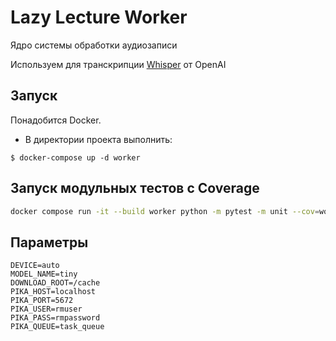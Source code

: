 # Lazy Lecture Worker

Ядро системы обработки аудиозаписи

Используем для транскрипции [Whisper](https://github.com/openai/whisper) от OpenAI

## Запуск

Понадобится Docker.

- В директории проекта выполнить:

```bsah
$ docker-compose up -d worker
```

## Запуск модульных тестов с Coverage

```bash
docker compose run -it --build worker python -m pytest -m unit --cov=worker
```

## Параметры

```env
DEVICE=auto
MODEL_NAME=tiny
DOWNLOAD_ROOT=/cache
PIKA_HOST=localhost
PIKA_PORT=5672
PIKA_USER=rmuser
PIKA_PASS=rmpassword
PIKA_QUEUE=task_queue
```
